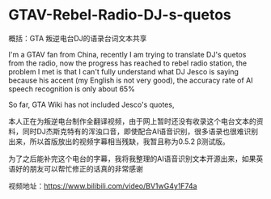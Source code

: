 # GTAV-Rebel-Radio-DJ-s-quetos
概括：GTA 叛逆电台DJ的语录台词文本共享

I'm a GTAV fan from China, recently I am trying to translate DJ's quetos from the radio, now the progress has reached to rebel radio station, the problem I met is that I can't fully understand what DJ Jesco is saying because his accent (my English is not very good), the accuracy rate of AI speech recognition is only about 65%

So far, GTA Wiki has not included Jesco's quotes, 

本人正在为叛逆电台制作全翻译视频，由于网上暂时还没有收录这个电台文本的资料，同时DJ杰斯克特有的浑浊口音，即使配合AI语音识别，很多语录也很难识别出来，所以首版放出的视频字幕相当残缺，我暂且称为0.5.2 β测试版。

为了之后能补完这个电台的字幕，我将我整理的AI语音识别文本开源出来，如果英语好的朋友可以帮忙修正的话真的非常感谢

视频地址：https://www.bilibili.com/video/BV1wG4y1F74a
